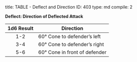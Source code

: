 title:          TABLE - Deflect and Direction
ID:             403
type:           md
compile:        2


**Deflect: Direction of Deflected Attack**

| 1d6 Result	| Direction		|
|:-------------------:| ------------------------------ |
| 1-2		| 60° Cone to defender’s left	|
| 3-4		| 60° Cone to defender’s right	|
| 5-6		| 60° Cone in front of defender	|